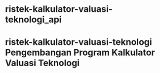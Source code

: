 # ristek-kalkulator-valuasi-teknologi_api
# ristek-kalkulator-valuasi-teknologi Pengembangan Program Kalkulator Valuasi Teknologi
